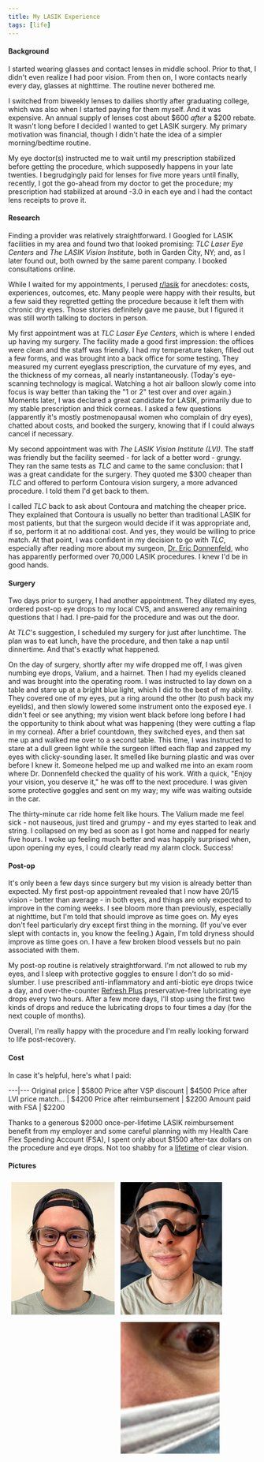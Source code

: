 ```yaml
---
title: My LASIK Experience
tags: [life]
---
```


#### Background

I started wearing glasses and contact lenses in middle school. Prior to that, I
didn't even realize I had poor vision. From then on, I wore contacts nearly
every day, glasses at nighttime. The routine never bothered me.

I switched from biweekly lenses to dailies shortly after graduating college,
which was also when I started paying for them myself. And it was expensive. An
annual supply of lenses cost about $600 *after* a $200 rebate. It wasn't
long before I decided I wanted to get LASIK surgery. My primary motivation was
financial, though I didn't hate the idea of a simpler morning/bedtime routine.

My eye doctor(s) instructed me to wait until my prescription stabilized before
getting the procedure, which supposedly happens in your late twenties. I
begrudgingly paid for lenses for five more years until finally, recently, I got
the go-ahead from my doctor to get the procedure; my prescription had stabilized
at around -3.0 in each eye and I had the contact lens receipts to prove it.

#### Research

Finding a provider was relatively straightforward. I Googled for LASIK
facilities in my area and found two that looked promising: *TLC Laser Eye
Centers* and *The LASIK Vision Institute*, both in Garden City, NY; and, as I
later found out, both owned by the same parent company. I booked consultations
online.

While I waited for my appointments, I perused
[r/lasik](https://www.reddit.com/r/lasik/) for anecdotes: costs, experiences,
outcomes, etc. Many people were happy with their results, but a few said they
regretted getting the procedure because it left them with chronic dry eyes.
Those stories definitely gave me pause, but I figured it was still worth
talking to doctors in person.

My first appointment was at *TLC Laser Eye Centers*, which is where I ended up
having my surgery. The facility made a good first impression: the offices were
clean and the staff was friendly. I had my temperature taken, filled out a few
forms, and was brought into a back office for some testing. They measured my
current eyeglass prescription, the curvature of my eyes, and the thickness of my
corneas, all nearly instantaneously. (Today's eye-scanning technology
is magical. Watching a hot air balloon slowly come into focus is way better than
taking the "1 or 2" test over and over again.) Moments later, I was declared a
great candidate for LASIK, primarily due to my stable prescription and thick
corneas. I asked a few questions (apparently it's mostly postmenopausal women
who complain of dry eyes), chatted about costs, and booked the surgery, knowing
that if I could always cancel if necessary.

My second appointment was with *The LASIK Vision Institute (LVI)*. The staff was
friendly but the facility seemed - for lack of a better word - grungy. They ran
the same tests as *TLC* and came to the same conclusion: that I was a great
candidate for the surgery. They quoted me $300 cheaper than *TLC* and offered to
perform Contoura vision surgery, a more advanced procedure. I told them I'd
get back to them.

I called *TLC* back to ask about Contoura and matching the cheaper price. They
explained that Contoura is usually no better than traditional LASIK for most
patients, but that the surgeon would decide if it was appropriate and, if so,
perform it at no additional cost. And yes, they would be willing to price match.
At that point, I was confident in my decision to go with *TLC*, especially after
reading more about my surgeon,
[Dr. Eric
Donnenfeld](https://www.tlcvision.com/lasik-surgeons/eric-donnenfeld/),
who has apparently performed over 70,000 LASIK procedures. I knew I'd be in
good hands.

#### Surgery

Two days prior to surgery, I had another appointment. They dilated my eyes,
ordered post-op eye drops to my local CVS, and answered any remaining questions
that I had. I pre-paid for the procedure and was out the door.

At *TLC*'s suggestion, I scheduled my surgery for just after lunchtime. The plan
was to eat lunch, have the procedure, and then take a nap until dinnertime. And
that's exactly what happened.

On the day of surgery, shortly after my wife dropped me off, I was given numbing
eye drops, Valium, and a hairnet. Then I had my eyelids cleaned and was brought
into the operating room. I was instructed to lay down on a table and stare up at
a bright blue light, which I did to the best of my ability. They covered one of
my eyes, put a ring around the other (to push back my eyelids), and then slowly
lowered some instrument onto the exposed eye. I didn't feel or see anything; my
vision went black before long before I had the opportunity to think about what
was happening (they were cutting a flap in my cornea). After a brief countdown,
they switched eyes, and then sat me up and walked me over to a second table.
This time, I was instructed to stare at a dull green light while the surgeon
lifted each flap and zapped my eyes with clicky-sounding laser. It smelled
like burning plastic and was over before I knew it. Someone helped me up and
walked me into an exam room where Dr. Donnenfeld checked the quality of
his work. With a quick, "Enjoy your vision, you deserve it," he was off to the
next procedure. I was given some protective goggles and sent on my way; my wife
was waiting outside in the car.

The thirty-minute car ride home felt like hours. The Valium made me feel sick -
not nauseous, just tired and grumpy - and my eyes started to leak and string. I
collapsed on my bed as soon as I got home and napped for nearly five hours. I
woke up feeling much better and was happily surprised when, upon opening my
eyes, I could clearly read my alarm clock. Success!

#### Post-op

It's only been a few days since surgery but my vision is already better than
expected. My first post-op appointment revealed that I now have 20/15 vision -
better than average - in both eyes, and things are only expected to improve in
the coming weeks. I see bloom more than previously, especially at nighttime, but
I'm told that should improve as time goes on. My eyes don't feel particularly
dry except first thing in the morning. (If you've ever slept with contacts in,
you know the feeling.) Again, I'm told dryness should improve as time goes on.
I have a few broken blood vessels but no pain associated with them.

My post-op routine is relatively straightforward. I'm not allowed to rub my
eyes, and I sleep with protective goggles to ensure I don't do so mid-slumber. I
use prescribed anti-inflammatory and anti-biotic eye drops twice a day, and
over-the-counter [Refresh Plus](https://www.refreshbrand.com/Products/refresh-plus)
preservative-free lubricating eye drops every two hours. After a few more days,
I'll stop using the first two kinds of drops and reduce the lubricating drops to
four times a day (for the next couple of months).

Overall, I'm really happy with the procedure and I'm really looking forward to
life post-recovery.

#### Cost

In case it's helpful, here's what I paid:

---|---
Original price | $5800
Price after VSP discount |  $4500
Price after LVI price match... | $4200
Price after reimbursement | $2200
Amount paid with FSA | $2200

<p/>

Thanks to a generous $2000 once-per-lifetime LASIK reimbursement benefit from my
employer and some careful planning with my Health Care Flex Spending Account
(FSA), I spent only about $1500 after-tax dollars on the procedure and eye
drops. Not too shabby for a
[lifetime](https://www.tlcvision.com/tlc-difference/lifetime-commitment-program/)
of clear vision.

#### Pictures

<div style="overflow: hidden;">
  <div style="float: left; padding: 6px">
    <img
      alt="The last picture of me with my glasses on"
      src="/assets/images/my-lasik-experience/face.jpg"
      width=210
    />
  </div>
  <div style="float: left; padding: 6px">
    <img
      alt="Me wearing the protective goggles"
      src="/assets/images/my-lasik-experience/goggles.jpg"
      width=206
    />
  </div>
  <div style="float: left; padding: 6px">
    <img
      alt="A close-up of my eye showing some broken vessles"
      src="/assets/images/my-lasik-experience/eye.jpg"
      width=201
    />
  </div>
</div>

<div style="" />
